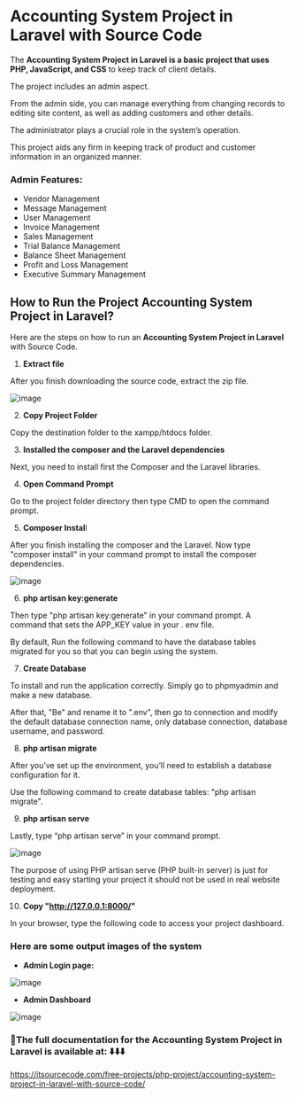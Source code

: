 # Accounting System Project in Laravel with Source Code

The **Accounting System Project in Laravel is a basic project that uses PHP, JavaScript, and CSS** to keep track of client details.

The project includes an admin aspect.

From the admin side, you can manage everything from changing records to editing site content, as well as adding customers and other details.

The administrator plays a crucial role in the system’s operation. 

This project aids any firm in keeping track of product and customer information in an organized manner.

### Admin Features:

* Vendor Management
* Message Management
* User Management
* Invoice Management
* Sales Management
* Trial Balance Management
* Balance Sheet Management
* Profit and Loss Management
* Executive Summary Management

## How to Run the Project Accounting System Project in Laravel?

Here are the steps on how to run an **Accounting System Project in Laravel** with Source Code.

1. **Extract file**

After you finish downloading the source code, extract the zip file.

![image](https://github.com/user-attachments/assets/80088ef8-e5c2-4c21-a4e6-63b2c6972636)

2. **Copy Project Folder**

Copy the destination folder to the xampp/htdocs folder.

3. **Installed the composer and the Laravel dependencies**

Next, you need to install first the Composer and the Laravel libraries.

4. **Open Command Prompt**

Go to the project folder directory then type CMD to open the command prompt.

5. **Composer Instal**l

After you finish installing the composer and the Laravel. Now type "composer install" in your command prompt to install the composer dependencies.

![image](https://github.com/user-attachments/assets/a8d86496-2580-43f2-a6f7-1c577e12300e)

6. **php artisan key:generate**

Then type "php artisan key:generate" in your command prompt. A command that sets the APP_KEY value in your . env file. 

By default, Run the following command to have the database tables migrated for you so that you can begin using the system.

7. **Create Database**

To install and run the application correctly. Simply go to phpmyadmin and make a new database.

After that, "Be" and rename it to ".env", then go to connection and modify the default database connection name, only database connection, database username, and password.

8. **php artisan migrate**

After you’ve set up the environment, you’ll need to establish a database configuration for it.

Use the following command to create database tables: "php artisan migrate".

9. **php artisan serve**

Lastly, type “php artisan serve” in your command prompt. 

![image](https://github.com/user-attachments/assets/034e297b-5d60-4aa4-ba1c-ec5945233103)


The purpose of using PHP artisan serve (PHP built-in server) is just for testing and easy starting your project it should not be used in real website deployment.

10. **Copy "http://127.0.0.1:8000/"**

In your browser, type the following code to access your project dashboard.

### Here are some output images of the system

* **Admin Login page:**

![image](https://github.com/user-attachments/assets/6080a75f-5dda-4c9c-bf7d-e037b9f5b751)


* **Admin Dashboard**

![image](https://github.com/user-attachments/assets/2ed9443a-f724-4ef6-a22a-1bc723eb681c)


### 📌The full documentation for the **Accounting System Project in Laravel** is available at: ⬇️⬇️⬇️

https://itsourcecode.com/free-projects/php-project/accounting-system-project-in-laravel-with-source-code/


